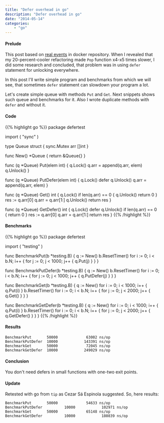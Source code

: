 ```yaml
---
title: "Defer overhead in go"
description: "Defer overhead in go"
date: "2014-05-14"
categories:
    - "go"
---
```



#### Prelude
This post based on
[real events](https://github.com/dotcloud/docker/commit/5128feb690e8fd0244d1fecef5f3f5f77598bbfa)
in docker repository.
When I revealed that my 20-percent-cooler refactoring made `Pop` function x4-x5
times slower, I did some research and concluded, that problem was in using
`defer` statement for unlocking everywhere.

In this post I'll write simple program and benchmarks from which we will see,
that sometimes `defer` statement can slowdown your program a lot.

Let's create simple queue with methods `Put` and `Get`. Next snippets shows such
queue and benchmarks for it. Also I wrote duplicate methods with `defer` and
without it.

#### Code

{{% highlight go %}}
package defertest

import (
	"sync"
)

type Queue struct {
	sync.Mutex
	arr []int
}

func New() *Queue {
	return &Queue{}
}

func (q *Queue) Put(elem int) {
	q.Lock()
	q.arr = append(q.arr, elem)
	q.Unlock()
}

func (q *Queue) PutDefer(elem int) {
	q.Lock()
	defer q.Unlock()
	q.arr = append(q.arr, elem)
}

func (q *Queue) Get() int {
	q.Lock()
	if len(q.arr) == 0 {
		q.Unlock()
		return 0
	}
	res := q.arr[0]
	q.arr = q.arr[1:]
	q.Unlock()
	return res
}

func (q *Queue) GetDefer() int {
	q.Lock()
	defer q.Unlock()
	if len(q.arr) == 0 {
		return 0
	}
	res := q.arr[0]
	q.arr = q.arr[1:]
	return res
}
{{% /highlight %}}

#### Benchmarks

{{% highlight go %}}
package defertest

import (
	"testing"
)

func BenchmarkPut(b *testing.B) {
	q := New()
	b.ResetTimer()
	for i := 0; i < b.N; i++ {
		for j := 0; j < 1000; j++ {
			q.Put(j)
		}
	}
}

func BenchmarkPutDefer(b *testing.B) {
	q := New()
	b.ResetTimer()
	for i := 0; i < b.N; i++ {
		for j := 0; j < 1000; j++ {
			q.PutDefer(j)
		}
	}
}

func BenchmarkGet(b *testing.B) {
	q := New()
	for i := 0; i < 1000; i++ {
		q.Put(i)
	}
	b.ResetTimer()
	for i := 0; i < b.N; i++ {
		for j := 0; j < 2000; j++ {
			q.Get()
		}
	}
}

func BenchmarkGetDefer(b *testing.B) {
	q := New()
	for i := 0; i < 1000; i++ {
		q.Put(i)
	}
	b.ResetTimer()
	for i := 0; i < b.N; i++ {
		for j := 0; j < 2000; j++ {
			q.GetDefer()
		}
	}
}
{{% /highlight %}}

#### Results

```
BenchmarkPut       50000             63002 ns/op
BenchmarkPutDefer  10000            143391 ns/op
BenchmarkGet       50000             72045 ns/op
BenchmarkGetDefer  10000            249029 ns/op
```

#### Conclusion

You don't need defers in small functions with one-two exit points.

#### Update

Retested with go from `tip` as Cezar Sá Espinola suggested. So, here results:

```
BenchmarkPut       50000             54633 ns/op
BenchmarkPutDefer          10000            102971 ns/op
BenchmarkGet       50000             65148 ns/op
BenchmarkGetDefer          10000            180839 ns/op
```
